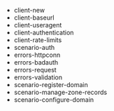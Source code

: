 - client-new
- client-baseurl
- client-useragent
- client-authentication
- client-rate-limits
- scenario-auth
- errors-httpconn
- errors-badauth
- errors-request
- errors-validation
- scenario-register-domain
- scenario-manage-zone-records
- scenario-configure-domain
